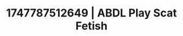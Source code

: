 ---
categories:
- Intimate rebellion
- Erotic friction
- Deep gaze
- Hentai
- Pov blowjob
image: /assets/images/1747787512649.jpg
layout: post
seo:
  description: Featured content with high-quality Scat Fetish, ABDL Play. HD images
    available.
  keywords: Scat Fetish, ABDL Play
  og_image: /assets/images/1747787512649.jpg
  schema_type: VisualArtwork
tags:
- ABDL Play
- '#1747787512649'
- Scat Fetish
title: 1747787512649 | ABDL Play Scat Fetish
---